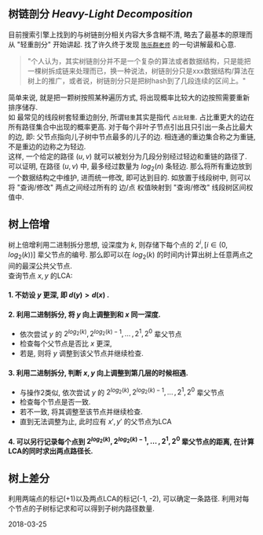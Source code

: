 ## 树链剖分  *Heavy-Light Decomposition*
目前搜索引擎上找到的与树链剖分相关内容大多含糊不清, 略去了最基本的原理而从 "轻重剖分" 开始讲起. 找了许久终于发现 [`陈乐群老师`](https://oi.abcdabcd987.com/summary-of-heavy-light-decomposition/) 的一句讲解最和心意.
> "个人认为，其实树链剖分并不是一个复杂的算法或者数据结构，只是能把一棵树拆成链来处理而已，换一种说法，树链剖分只是xxx数据结构/算法在树上的推广，或者说，树链剖分只是把树hash到了几段连续的区间上。"

简单来说, 就是把一颗树按照某种遍历方式, 将出现概率比较大的边按照需要重新排序储存.  
如 最常见的线段树套轻重边剖分, 所谓`轻重`其实是指代 `占比轻重`. 占比重更大的边在所有路径集合中出现的概率更高. 对于每个非叶子节点引出且只引出一条占比最大的边, 即: 父节点指向儿子树中节点最多的儿子的边. 相连通的重边集合称之为重链, 不是重边的边称之为轻边.  
这样, 一个给定的路径 $(u, v)$ 就可以被划分为几段分别经过轻边和重链的路径了.  可以证明, 在路径 $(u, v)$ 中, 最多经过数量为 $log_2(n)$ 条轻边. 那么将所有重边放到一个数据结构之中维护, 进而统一修改, 即可达到目的. 如放置于线段树中, 则可以将 "查询/修改" 两点之间经过所有的 边/点 权值映射到 "查询/修改" 线段树区间权值中.


## 树上倍增
树上倍增利用二进制拆分思想, 设深度为 $k$, 则存储下每个点的 $2^i, [i∈(0, log_2(k))]$ 辈父节点的编号. 那么即可以在 $log_2(k)$ 的时间内计算出树上任意两点之间的最深公共父节点.  
查询节点 $x, y$ 的LCA:  
#### 1. 不妨设 $y$ 更深, 即 $d(y) > d(x)$ .  
#### 2. 利用二进制拆分, 将 $y$ 向上调整到和 $x$ 同一深度.
* 依次尝试 $y$ 的 $2^{log_2(k)}, 2^{log_2(k)-1},\,...\,, 2^1, 2^0$ 辈父节点
* 检查每个父节点是否比 $x$ 更深,
* 若是, 则将 $y$ 调整到该父节点并继续检查.  
#### 3. 利用二进制拆分, 判断 $x, y$ 向上调整到第几层的时候相遇.
* 与操作2类似, 依次尝试 $y$ 的 $2^{log_2(k)}, 2^{log_2(k)-1},\,...\,, 2^1, 2^0$ 辈父节点
* 检查每个节点是否一致.
* 若不一致, 将其调整至该节点并继续检查.
* 直到无法调整为止, 此时应有 $x',\,y'$ 的父节点为LCA
#### 4. 可以另行记录每个点到 $2^{log_2(k)}, 2^{log_2(k)-1},\,...\,, 2^1, 2^0$ 辈父节点的距离, 在计算LCA的同时求出两点路径长.  


## 树上差分
利用两端点的标记(+1)以及两点LCA的标记(-1, -2), 可以确定一条路径. 利用对每个节点的子树标记求和可以得到子树内路径数量.



2018-03-25
